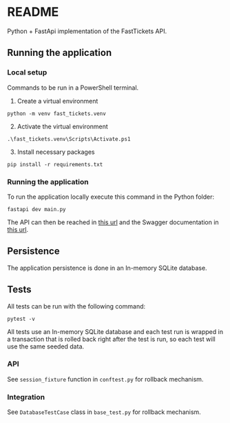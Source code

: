 # README

Python + FastApi implementation of the FastTickets API.

## Running the application

### Local setup

Commands to be run in a PowerShell terminal.

1. Create a virtual environment
```
python -m venv fast_tickets.venv
```
2. Activate the virtual environment
```
.\fast_tickets.venv\Scripts\Activate.ps1
```
3. Install necessary packages
```
pip install -r requirements.txt
```

### Running the application

To run the application locally execute this command in the Python folder:

```
fastapi dev main.py
```

The API can then be reached in [this url](http://127.0.0.1:8000/fast-tickets) and the Swagger documentation in [this url](http://127.0.0.1:8000/docs).

## Persistence

The application persistence is done in an In-memory SQLite database.

## Tests

All tests can be run with the following command:

```
pytest -v
```

All tests use an In-memory SQLite database and each test run is wrapped in a transaction that is rolled back right after the test is run, so each test will use the same seeded data.

### API

See `session_fixture` function in `conftest.py` for rollback mechanism.

### Integration

See `DatabaseTestCase` class in `base_test.py` for rollback mechanism.
